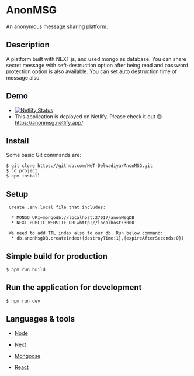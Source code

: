 # AnonMSG
 An anonymous message sharing platform. 

## Description

A platform built with NEXT js, and used mongo as database. You can share secret message with seft-destruction option after being read and password protection option is also available. You can set auto destruction time of message also.

## Demo
  * [![Netlify Status](https://api.netlify.com/api/v1/badges/cfeb04a4-5920-4982-af4e-7fc17f21eb30/deploy-status)](https://app.netlify.com/sites/anonmsg/deploys)
  * This application is deployed on Netlify. Please check it out :smile: https://anonmsg.netlify.app/ 

## Install

Some basic Git commands are:

```
$ git clone https://github.com/HeT-Delwadiya/AnonMSG.git
$ cd project
$ npm install
```

## Setup

```
 Create .env.local file that includes:

  * MONGO_URI=mongodb://localhost:27017/anonMsgDB
  * NEXT_PUBLIC_WEBSITE_URL=http://localhost:3000
  
 We need to add TTL index also to our db. Run below command:
  * db.anonMsgDB.createIndex({destroyTime:1},{expireAfterSeconds:0})
```


## Simple build for production

```
$ npm run build
```

## Run the application for development

```
$ npm run dev
```


## Languages & tools

- [Node](https://nodejs.org/en/)

- [Next](https://nextjs.org/)

- [Mongoose](https://mongoosejs.com/)

- [React](https://reactjs.org/)

